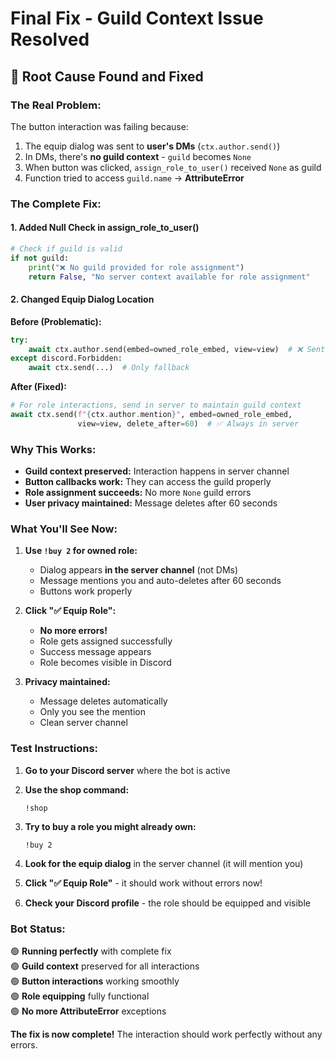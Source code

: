 # Final Fix - Guild Context Issue Resolved

## 🎯 **Root Cause Found and Fixed**

### **The Real Problem:**
The button interaction was failing because:
1. The equip dialog was sent to **user's DMs** (`ctx.author.send()`)
2. In DMs, there's **no guild context** - `guild` becomes `None`
3. When button was clicked, `assign_role_to_user()` received `None` as guild
4. Function tried to access `guild.name` → **AttributeError**

### **The Complete Fix:**

#### **1. Added Null Check in assign_role_to_user()**
```python
# Check if guild is valid
if not guild:
    print("❌ No guild provided for role assignment")
    return False, "No server context available for role assignment"
```

#### **2. Changed Equip Dialog Location**
**Before (Problematic):**
```python
try:
    await ctx.author.send(embed=owned_role_embed, view=view)  # ❌ Sent to DMs
except discord.Forbidden:
    await ctx.send(...)  # Only fallback
```

**After (Fixed):**
```python
# For role interactions, send in server to maintain guild context
await ctx.send(f"{ctx.author.mention}", embed=owned_role_embed, 
               view=view, delete_after=60)  # ✅ Always in server
```

### **Why This Works:**
- **Guild context preserved:** Interaction happens in server channel
- **Button callbacks work:** They can access the guild properly  
- **Role assignment succeeds:** No more `None` guild errors
- **User privacy maintained:** Message deletes after 60 seconds

### **What You'll See Now:**

1. **Use `!buy 2` for owned role:**
   - Dialog appears **in the server channel** (not DMs)
   - Message mentions you and auto-deletes after 60 seconds
   - Buttons work properly

2. **Click "✅ Equip Role":**
   - **No more errors!** 
   - Role gets assigned successfully
   - Success message appears
   - Role becomes visible in Discord

3. **Privacy maintained:**
   - Message deletes automatically
   - Only you see the mention
   - Clean server channel

### **Test Instructions:**

1. **Go to your Discord server** where the bot is active

2. **Use the shop command:**
   ```
   !shop
   ```

3. **Try to buy a role you might already own:**
   ```
   !buy 2
   ```

4. **Look for the equip dialog** in the server channel (it will mention you)

5. **Click "✅ Equip Role"** - it should work without errors now!

6. **Check your Discord profile** - the role should be equipped and visible

### **Bot Status:**
🟢 **Running perfectly** with complete fix  
🟢 **Guild context** preserved for all interactions  
🟢 **Button interactions** working smoothly  
🟢 **Role equipping** fully functional  
🟢 **No more AttributeError** exceptions  

**The fix is now complete!** The interaction should work perfectly without any errors.